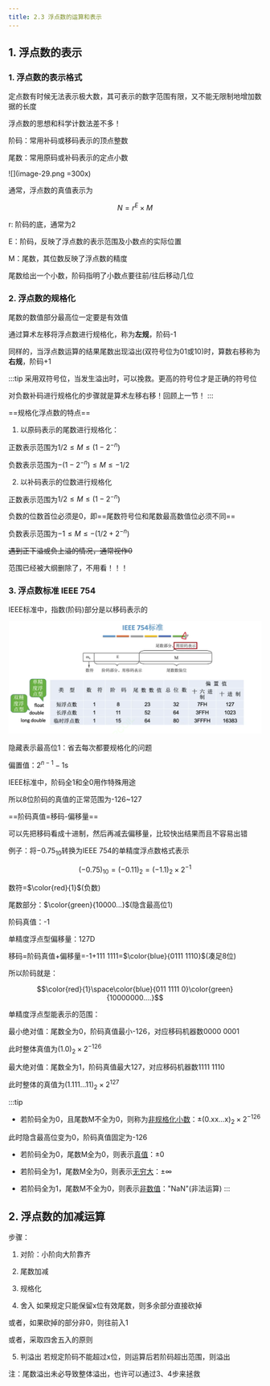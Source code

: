 ```yaml
---
title: 2.3 浮点数的运算和表示
---
```


## 1. 浮点数的表示

### 1. 浮点数的表示格式
定点数有时候无法表示极大数，其可表示的数字范围有限，又不能无限制地增加数据的长度

浮点数的思想和科学计数法差不多！

阶码：常用补码或移码表示的顶点整数

尾数：常用原码或补码表示的定点小数

![](image-29.png =300x)

通常，浮点数的真值表示为

$$N=r^E×M$$

r: 阶码的底，通常为2

E：阶码，反映了浮点数的表示范围及小数点的实际位置

M：尾数，其位数反映了浮点数的精度

尾数给出一个小数，阶码指明了小数点要往前/往后移动几位

### 2. 浮点数的规格化

尾数的数值部分最高位一定要是有效值

通过算术左移将浮点数进行规格化，称为**左规**，阶码-1

同样的，当浮点数运算的结果尾数出现溢出(双符号位为01或10)时，算数右移称为**右规**，阶码+1

:::tip
采用双符号位，当发生溢出时，可以挽救。更高的符号位才是正确的符号位

对负数补码进行规格化的步骤就是算术左移右移！回顾上一节！
:::

==规格化浮点数的特点==

1. 以原码表示的尾数进行规格化：

正数表示范围为$1/2\leq M\leq(1-2^{-n})$

负数表示范围为$-(1-2^{-n})\leq M\leq -1/2$

2. 以补码表示的位数进行规格化

正数表示范围为$1/2\leq M\leq(1-2^{-n})$

负数的位数首位必须是0，即==尾数符号位和尾数最高数值位必须不同==

负数表示范围为$-1\leq M\leq -(1/2+2^{-n})$

<s>遇到正下溢或负上溢的情况，通常视作0</s>

范围已经被大纲删除了，不用看！！！

### 3. 浮点数标准 IEEE 754

IEEE标准中，指数(阶码)部分是以移码表示的

![](image-30.png)

隐藏表示最高位1：省去每次都要规格化的问题

偏置值：$2^{n-1}-1$s

IEEE标准中，阶码全1和全0用作特殊用途

所以8位阶码的真值的正常范围为-126\~127

==阶码真值=移码-偏移量==

可以先把移码看成十进制，然后再减去偏移量，比较快出结果而且不容易出错

例子：将$-0.75_{10}$转换为IEEE 754的单精度浮点数格式表示

$$(-0.75)_{10}=(-0.11)_2=(-1.1)_2×2^{-1}$$

数符=$\color{red}{1}$(负数)

尾数部分：$\color{green}{10000...}$(隐含最高位1)

阶码真值：-1

单精度浮点型偏移量：127D

移码=阶码真值+偏移量=-1+111 1111=$\color{blue}{0111 1110}$(凑足8位)

所以阶码就是：

$$\color{red}{1}\space\color{blue}{011 1111 0}\color{green}{10000000....}$$

单精度浮点型能表示的范围：

最小绝对值：尾数全为0，阶码真值最小-126，对应移码机器数0000 0001

此时整体真值为$(1.0)_2×2^{-126}$

最大绝对值：尾数全为1，阶码真值最大127，对应移码机器数1111 1110

此时整体的真值为$(1.111...11)_2×2^{127}$

:::tip
+ 若阶码全为0，且尾数M不全为0，则称为<u>非规格化小数</u>：$\pm(0.\text{xx...x})_2×2^{-126}$

此时隐含最高位变为0，阶码真值固定为-126

+ 若阶码全为0，尾数M全为0，则表示<u>真值</u>：$\pm 0$

+ 若阶码全为1，尾数M全为0，则表示<u>无穷大</u>：$\pm\infty$

+ 若阶码全为1，尾数M不全为0，则表示<u>非数值</u>："NaN"(非法运算)
:::

## 2. 浮点数的加减运算

步骤：

1. 对阶：小阶向大阶靠齐

2. 尾数加减

3. 规格化

4. 舍入 如果规定只能保留x位有效尾数，则多余部分直接砍掉

或者，如果砍掉的部分非0，则往前入1

或者，采取四舍五入的原则

5. 判溢出 若规定阶码不能超过x位，则运算后若阶码超出范围，则溢出

注：尾数溢出未必导致整体溢出，也许可以通过3、4步来拯救









